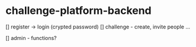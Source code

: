 # challenge-platform-backend

[] register -> login (crypted password)
[] challenge - create, invite people ...


[] admin - functions?